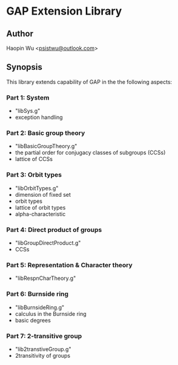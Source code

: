 # GAP Extension Library #

## Author ##
Haopin Wu <[psistwu@outlook.com](mailto://psistwu@outlook.com "author_email")>

## Synopsis ##
This library extends capability of GAP in
the the following aspects:

### Part 1: System ###
* "libSys.g"
* exception handling

### Part 2: Basic group theory ###
* "libBasicGroupTheory.g"
* the partial order for conjugacy classes of subgroups (CCSs)
* lattice of CCSs

### Part 3: Orbit types ###
* "libOrbitTypes.g"
* dimension of fixed set
* orbit types
* lattice of orbit types
* alpha-characteristic

### Part 4: Direct product of groups ###
* "libGroupDirectProduct.g"
* CCSs

### Part 5: Representation & Character theory ###
* "libRespnCharTheory.g"

### Part 6: Burnside ring ###
* "libBurnsideRing.g"
* calculus in the Burnside ring
* basic degrees

### Part 7: 2-transitive group ###
* "lib2transtiveGroup.g"
* 2transitivity of groups
